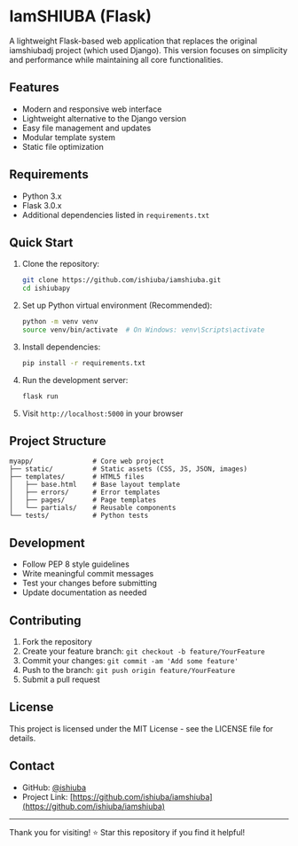# IamSHIUBA (Flask)

A lightweight Flask-based web application that replaces the original iamshiubadj project (which used Django). This version focuses on simplicity and performance while maintaining all core functionalities.

## Features

- Modern and responsive web interface
- Lightweight alternative to the Django version
- Easy file management and updates
- Modular template system
- Static file optimization

## Requirements

- Python 3.x
- Flask 3.0.x
- Additional dependencies listed in `requirements.txt`

## Quick Start

1. Clone the repository:
   ```bash
   git clone https://github.com/ishiuba/iamshiuba.git
   cd ishiubapy
   ```

2. Set up Python virtual environment (Recommended):
   ```bash
   python -m venv venv
   source venv/bin/activate  # On Windows: venv\Scripts\activate
   ```

3. Install dependencies:
   ```bash
   pip install -r requirements.txt
   ```

4. Run the development server:
   ```bash
   flask run
   ```

5. Visit `http://localhost:5000` in your browser

## Project Structure

```
myapp/               # Core web project
├── static/          # Static assets (CSS, JS, JSON, images)
├── templates/       # HTML5 files
│   ├── base.html    # Base layout template
│   ├── errors/      # Error templates
│   ├── pages/       # Page templates
│   └── partials/    # Reusable components
└── tests/           # Python tests
```

## Development

- Follow PEP 8 style guidelines
- Write meaningful commit messages
- Test your changes before submitting
- Update documentation as needed

## Contributing

1. Fork the repository
2. Create your feature branch: `git checkout -b feature/YourFeature`
3. Commit your changes: `git commit -am 'Add some feature'`
4. Push to the branch: `git push origin feature/YourFeature`
5. Submit a pull request

## License

This project is licensed under the MIT License - see the LICENSE file for details.

## Contact

- GitHub: [@ishiuba](https://github.com/ishiuba)
- Project Link: [https://github.com/ishiuba/iamshiuba](https://github.com/ishiuba/iamshiuba)

---

Thank you for visiting! ⭐ Star this repository if you find it helpful!
